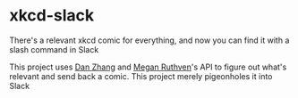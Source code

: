 # xkcd-slack
There's a relevant xkcd comic for everything, and now you can find it with a slash command in Slack

This project uses [Dan Zhang](https://github.com/dzhang50) and [Megan Ruthven](https://github.com/maruthven)'s API to figure out what's relevant and send back a comic. This project merely pigeonholes it into Slack